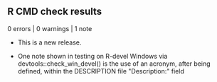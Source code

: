 ## R CMD check results

0 errors | 0 warnings | 1 note

* This is a new release.

* One note shown in testing on R-devel Windows via devtools::check_win_devel() is the use of an acronym, after being defined, within the DESCRIPTION file "Description:" field
